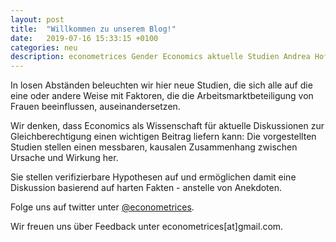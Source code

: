 ```yaml
---
layout: post
title:  "Willkommen zu unserem Blog!"
date:   2019-07-16 15:33:15 +0100
categories: neu
description: econometrices Gender Economics aktuelle Studien Andrea Hofer Ursina Schaede Frauen Arbeitsmarkt
---
```


In losen Abständen beleuchten wir hier neue Studien, die sich alle auf die eine oder andere Weise mit Faktoren, die die Arbeitsmarktbeteiligung von Frauen beeinflussen, auseinandersetzen.

Wir denken, dass Economics als Wissenschaft für aktuelle Diskussionen zur Gleichberechtigung einen wichtigen Beitrag liefern kann: Die vorgestellten Studien stellen einen messbaren, kausalen Zusammenhang zwischen Ursache und Wirkung her.

Sie stellen verifizierbare Hypothesen auf und ermöglichen damit eine Diskussion basierend auf harten Fakten - anstelle von Anekdoten.

Folge uns auf twitter unter [@econometrices](https://twitter.com/econometrices).

Wir freuen uns über Feedback unter econometrices[at]gmail.com.
